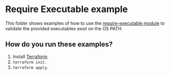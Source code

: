 # Require Executable example

This folder shows examples of how to use the [require-executable module](https://github.com/terraform-modules-krish/terraform-aws-utilities/blob/v0.1.8/modules/require-executable) to validate the
provided executables exist on the OS PATH.




## How do you run these examples?

1. Install [Terraform](https://www.terraform.io/).
1. `terraform init`.
1. `terraform apply`.
